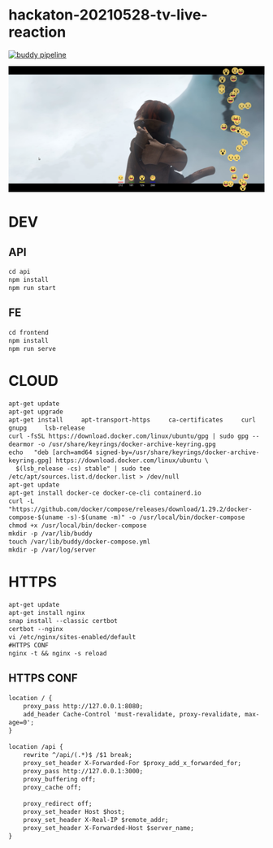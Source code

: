 hackaton-20210528-tv-live-reaction
==================================

[![buddy pipeline](https://app.buddy.works/skillbill-bw/hackaton-20210528-tv-live-reaction/pipelines/pipeline/329202/badge.svg?token=107d3bbbb60ecabcdb08e0c4f842888977cc5d7b269e84936f8b8074747daf78 "buddy pipeline")](https://app.buddy.works/skillbill-bw/hackaton-20210528-tv-live-reaction/pipelines/pipeline/329202)

![screenshot](./demo-screenshot.png)

# DEV

## API

```
cd api
npm install
npm run start
```

## FE

```
cd frontend
npm install
npm run serve
```

# CLOUD

```
apt-get update
apt-get upgrade
apt-get install     apt-transport-https     ca-certificates     curl     gnupg     lsb-release
curl -fsSL https://download.docker.com/linux/ubuntu/gpg | sudo gpg --dearmor -o /usr/share/keyrings/docker-archive-keyring.gpg
echo   "deb [arch=amd64 signed-by=/usr/share/keyrings/docker-archive-keyring.gpg] https://download.docker.com/linux/ubuntu \
  $(lsb_release -cs) stable" | sudo tee /etc/apt/sources.list.d/docker.list > /dev/null
apt-get update
apt-get install docker-ce docker-ce-cli containerd.io
curl -L "https://github.com/docker/compose/releases/download/1.29.2/docker-compose-$(uname -s)-$(uname -m)" -o /usr/local/bin/docker-compose
chmod +x /usr/local/bin/docker-compose
mkdir -p /var/lib/buddy
touch /var/lib/buddy/docker-compose.yml
mkdir -p /var/log/server
```

# HTTPS

```
apt-get update
apt-get install nginx
snap install --classic certbot 
certbot --nginx 
vi /etc/nginx/sites-enabled/default 
#HTTPS CONF
nginx -t && nginx -s reload
```

## HTTPS CONF

```
location / {
    proxy_pass http://127.0.0.1:8080;
    add_header Cache-Control 'must-revalidate, proxy-revalidate, max-age=0';
}

location /api {
    rewrite ^/api/(.*)$ /$1 break;
    proxy_set_header X-Forwarded-For $proxy_add_x_forwarded_for;
    proxy_pass http://127.0.0.1:3000;
    proxy_buffering off;
    proxy_cache off;

    proxy_redirect off;
    proxy_set_header Host $host;
    proxy_set_header X-Real-IP $remote_addr;
    proxy_set_header X-Forwarded-Host $server_name;
}

```

